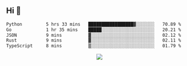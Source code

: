 ## Hi 👋

<!--START_SECTION:waka-->

```txt
Python         5 hrs 33 mins   █████████████████▓░░░░░░░   70.89 %
Go             1 hr 35 mins    █████░░░░░░░░░░░░░░░░░░░░   20.21 %
JSON           9 mins          ▓░░░░░░░░░░░░░░░░░░░░░░░░   02.12 %
Rust           9 mins          ▓░░░░░░░░░░░░░░░░░░░░░░░░   02.11 %
TypeScript     8 mins          ▒░░░░░░░░░░░░░░░░░░░░░░░░   01.79 %
```

<!--END_SECTION:waka-->

<p align="center">
  <a href="https://wakatime.com/@d93f0e24-e3ad-4f8d-9b8b-385bab9124f6">
    <img src="https://wakatime.com/badge/user/d93f0e24-e3ad-4f8d-9b8b-385bab9124f6.svg" />
  </a>
</p>
